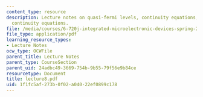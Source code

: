 ```yaml
---
content_type: resource
description: Lecture notes on quasi-fermi levels, continuity equations, and surface
  continuity equations.
file: /media/courses/6-720j-integrated-microelectronic-devices-spring-2007/1f1fc5af273b0f02a04022ef0899c178_lecture8.pdf
file_type: application/pdf
learning_resource_types:
- Lecture Notes
ocw_type: OCWFile
parent_title: Lecture Notes
parent_type: CourseSection
parent_uid: 24adbc49-3669-754b-9b55-79f56e9b84ce
resourcetype: Document
title: lecture8.pdf
uid: 1f1fc5af-273b-0f02-a040-22ef0899c178
---
```

